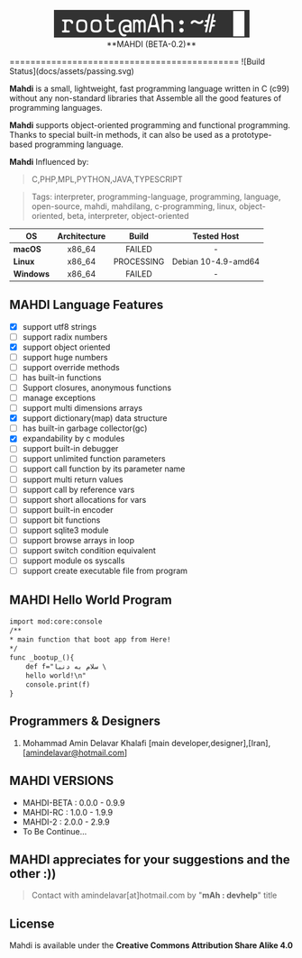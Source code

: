 <p align="center" >
<img src="docs/assets/logo.png"  alt="Mahdi Programming Language" title="Mahdi Programming Language"> <br>
**MAHDI (BETA-0.2)**
</p>
============================================
![Build Status](docs/assets/passing.svg)

**Mahdi** is a small, lightweight, fast programming language written in C (c99) without any non-standard libraries that Assemble all the good features of programming languages.

**Mahdi** supports object-oriented programming and functional programming. Thanks to special built-in methods, it can also be used as a prototype-based programming language.

**Mahdi** Influenced by:
 >C,PHP,MPL,PYTHON,JAVA,TYPESCRIPT

> Tags:
 interpreter, programming-language, programming, language, open-source, mahdi, mahdilang, c-programming, linux, object-oriented, beta, interpreter, object-oriented 


| **OS** | **Architecture** | **Build** | **Tested Host**|
|---|:---:|:---:|:---:|
| **macOS**   | x86_64 |FAILED      |-
| **Linux**   | x86_64 |PROCESSING  |Debian 10-4.9-amd64
| **Windows** | x86_64 |FAILED      |-




MAHDI Language Features
--------

- [x] support utf8 strings 
- [ ] support radix numbers  
- [x] support object oriented  
- [ ] support huge numbers 
- [ ] support override methods  
- [ ] has built-in functions  
- [ ] Support closures, anonymous functions
- [ ] manage exceptions  
- [ ] support multi dimensions arrays  
- [x] support dictionary(map) data structure 
- [ ] has built-in garbage collector(gc)  
- [x] expandability by c modules  
- [ ] support built-in debugger  
- [ ] support unlimited function parameters  
- [ ] support call function by its parameter name 
- [ ] support multi return values  
- [ ] support call by reference vars  
- [ ] support short allocations for vars  
- [ ] support built-in encoder  
- [ ] support bit functions  
- [ ] support sqlite3 module  
- [ ] support browse arrays in loop  
- [ ] support switch condition equivalent  
- [ ] support module os syscalls  
- [ ] support create executable file from program 

MAHDI Hello World Program
--------
    import mod:core:console
    /**
    * main function that boot app from Here!
    */
    func _bootup_(){
        def f="سلام به دنیا \
        hello world!\n"
        console.print(f)
    }

Programmers & Designers
--------

1. Mohammad Amin Delavar Khalafi [main developer,designer],[Iran],[amindelavar@hotmail.com]

MAHDI VERSIONS
--------
* MAHDI-BETA	:	0.0.0 - 0.9.9
* MAHDI-RC		:	1.0.0 - 1.9.9
* MAHDI-2	    :	2.0.0 - 2.9.9
* To Be Continue...



MAHDI appreciates for your suggestions and the other :))
--------

> Contact with amindelavar[at]hotmail.com by "**mAh : devhelp**" title

License
--------
Mahdi is available under the **Creative Commons Attribution Share Alike 4.0** 
